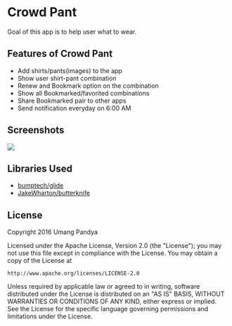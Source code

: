 # Crowd Pant

Goal of this app is to help user what to wear.

## Features of Crowd Pant

- Add shirts/pants(images) to the app
- Show user shirt-pant combination
- Renew and Bookmark option on the combination
- Show all Bookmarked/favorited combinations
- Share Bookmarked pair to other apps
- Send notification everyday on 6:00 AM

## Screenshots

![](../master/screenshots/main_screen.png)

## Libraries Used
- [bumptech/glide](https://github.com/bumptech/glide)
- [JakeWharton/butterknife](https://github.com/JakeWharton/butterknife)

## License

Copyright 2016 Umang Pandya

Licensed under the Apache License, Version 2.0 (the "License");
you may not use this file except in compliance with the License.
You may obtain a copy of the License at

	http://www.apache.org/licenses/LICENSE-2.0

Unless required by applicable law or agreed to in writing, software
distributed under the License is distributed on an "AS IS" BASIS,
WITHOUT WARRANTIES OR CONDITIONS OF ANY KIND, either express or implied.
See the License for the specific language governing permissions and
limitations under the License.